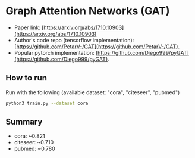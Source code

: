 Graph Attention Networks (GAT)
============

- Paper link: [https://arxiv.org/abs/1710.10903](https://arxiv.org/abs/1710.10903)
- Author's code repo (tensorflow implementation):
  [https://github.com/PetarV-/GAT](https://github.com/PetarV-/GAT).
- Popular pytorch implementation:
  [https://github.com/Diego999/pyGAT](https://github.com/Diego999/pyGAT).

How to run
-------

Run with the following (available dataset: "cora", "citeseer", "pubmed")
```bash
python3 train.py --dataset cora
```

Summary
-------
* cora: ~0.821
* citeseer: ~0.710
* pubmed: ~0.780
